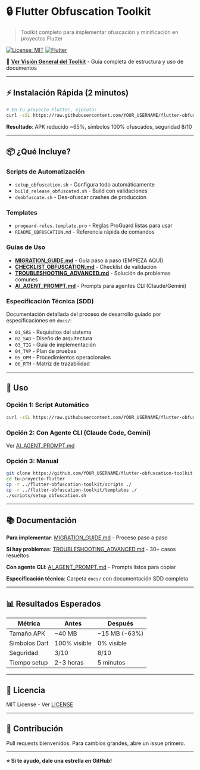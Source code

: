 # 🔒 Flutter Obfuscation Toolkit

> Toolkit completo para implementar ofuscación y minificación en proyectos Flutter

[![License: MIT](https://img.shields.io/badge/License-MIT-yellow.svg)](LICENSE)
[![Flutter](https://img.shields.io/badge/Flutter-%E2%89%A53.9.2-blue)](https://flutter.dev)

📖 **[Ver Visión General del Toolkit](TOOLKIT_OVERVIEW.md)** - Guía completa de estructura y uso de documentos

---

## ⚡ Instalación Rápida (2 minutos)

```bash
# En tu proyecto Flutter, ejecuta:
curl -sSL https://raw.githubusercontent.com/YOUR_USERNAME/flutter-obfuscation-toolkit/main/scripts/download_obfuscation_package.sh | bash
```

**Resultado**: APK reducido ~65%, símbolos 100% ofuscados, seguridad 8/10

---

## 📦 ¿Qué Incluye?

### Scripts de Automatización
- `setup_obfuscation.sh` - Configura todo automáticamente
- `build_release_obfuscated.sh` - Build con validaciones
- `deobfuscate.sh` - Des-ofuscar crashes de producción

### Templates
- `proguard-rules.template.pro` - Reglas ProGuard listas para usar
- `README_OBFUSCATION.md` - Referencia rápida de comandos

### Guías de Uso
- **[MIGRATION_GUIDE.md](MIGRATION_GUIDE.md)** - Guía paso a paso (EMPIEZA AQUÍ)
- **[CHECKLIST_OBFUSCATION.md](CHECKLIST_OBFUSCATION.md)** - Checklist de validación
- **[TROUBLESHOOTING_ADVANCED.md](TROUBLESHOOTING_ADVANCED.md)** - Solución de problemas comunes
- **[AI_AGENT_PROMPT.md](AI_AGENT_PROMPT.md)** - Prompts para agentes CLI (Claude/Gemini)

### Especificación Técnica (SDD)
Documentación detallada del proceso de desarrollo guiado por especificaciones en `docs/`:
- `01_SRS` - Requisitos del sistema
- `02_SAD` - Diseño de arquitectura
- `03_TIG` - Guía de implementación
- `04_TVP` - Plan de pruebas
- `05_OPM` - Procedimientos operacionales
- `06_RTM` - Matriz de trazabilidad

---

## 🚀 Uso

### Opción 1: Script Automático
```bash
curl -sSL https://raw.githubusercontent.com/YOUR_USERNAME/flutter-obfuscation-toolkit/main/scripts/download_obfuscation_package.sh | bash
```

### Opción 2: Con Agente CLI (Claude Code, Gemini)
Ver [AI_AGENT_PROMPT.md](AI_AGENT_PROMPT.md)

### Opción 3: Manual
```bash
git clone https://github.com/YOUR_USERNAME/flutter-obfuscation-toolkit.git
cd tu-proyecto-flutter
cp -r ../flutter-obfuscation-toolkit/scripts ./
cp -r ../flutter-obfuscation-toolkit/templates ./
./scripts/setup_obfuscation.sh
```

---

## 📚 Documentación

**Para implementar**: [MIGRATION_GUIDE.md](MIGRATION_GUIDE.md) - Proceso paso a paso

**Si hay problemas**: [TROUBLESHOOTING_ADVANCED.md](TROUBLESHOOTING_ADVANCED.md) - 30+ casos resueltos

**Con agente CLI**: [AI_AGENT_PROMPT.md](AI_AGENT_PROMPT.md) - Prompts listos para copiar

**Especificación técnica**: Carpeta `docs/` con documentación SDD completa

---

## 📊 Resultados Esperados

| Métrica | Antes | Después |
|---------|-------|---------|
| Tamaño APK | ~40 MB | ~15 MB (-63%) |
| Símbolos Dart | 100% visible | 0% visible |
| Seguridad | 3/10 | 8/10 |
| Tiempo setup | 2-3 horas | 5 minutos |

---

## 📄 Licencia

MIT License - Ver [LICENSE](LICENSE)

---

## 🤝 Contribución

Pull requests bienvenidos. Para cambios grandes, abre un issue primero.

---

**⭐ Si te ayudó, dale una estrella en GitHub!**
